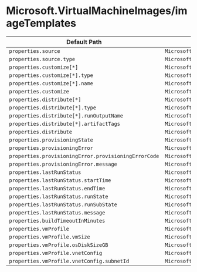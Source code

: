 # Microsoft.VirtualMachineImages/imageTemplates

| Default Path | Alias |
|---|---|
| `properties.source` | `Microsoft.VirtualMachineImages/imageTemplates/source` |
| `properties.source.type` | `Microsoft.VirtualMachineImages/imageTemplates/source.type` |
| `properties.customize[*]` | `Microsoft.VirtualMachineImages/imageTemplates/customize[*]` |
| `properties.customize[*].type` | `Microsoft.VirtualMachineImages/imageTemplates/customize[*].type` |
| `properties.customize[*].name` | `Microsoft.VirtualMachineImages/imageTemplates/customize[*].name` |
| `properties.customize` | `Microsoft.VirtualMachineImages/imageTemplates/customize` |
| `properties.distribute[*]` | `Microsoft.VirtualMachineImages/imageTemplates/distribute[*]` |
| `properties.distribute[*].type` | `Microsoft.VirtualMachineImages/imageTemplates/distribute[*].type` |
| `properties.distribute[*].runOutputName` | `Microsoft.VirtualMachineImages/imageTemplates/distribute[*].runOutputName` |
| `properties.distribute[*].artifactTags` | `Microsoft.VirtualMachineImages/imageTemplates/distribute[*].artifactTags` |
| `properties.distribute` | `Microsoft.VirtualMachineImages/imageTemplates/distribute` |
| `properties.provisioningState` | `Microsoft.VirtualMachineImages/imageTemplates/provisioningState` |
| `properties.provisioningError` | `Microsoft.VirtualMachineImages/imageTemplates/provisioningError` |
| `properties.provisioningError.provisioningErrorCode` | `Microsoft.VirtualMachineImages/imageTemplates/provisioningError.provisioningErrorCode` |
| `properties.provisioningError.message` | `Microsoft.VirtualMachineImages/imageTemplates/provisioningError.message` |
| `properties.lastRunStatus` | `Microsoft.VirtualMachineImages/imageTemplates/lastRunStatus` |
| `properties.lastRunStatus.startTime` | `Microsoft.VirtualMachineImages/imageTemplates/lastRunStatus.startTime` |
| `properties.lastRunStatus.endTime` | `Microsoft.VirtualMachineImages/imageTemplates/lastRunStatus.endTime` |
| `properties.lastRunStatus.runState` | `Microsoft.VirtualMachineImages/imageTemplates/lastRunStatus.runState` |
| `properties.lastRunStatus.runSubState` | `Microsoft.VirtualMachineImages/imageTemplates/lastRunStatus.runSubState` |
| `properties.lastRunStatus.message` | `Microsoft.VirtualMachineImages/imageTemplates/lastRunStatus.message` |
| `properties.buildTimeoutInMinutes` | `Microsoft.VirtualMachineImages/imageTemplates/buildTimeoutInMinutes` |
| `properties.vmProfile` | `Microsoft.VirtualMachineImages/imageTemplates/vmProfile` |
| `properties.vmProfile.vmSize` | `Microsoft.VirtualMachineImages/imageTemplates/vmProfile.vmSize` |
| `properties.vmProfile.osDiskSizeGB` | `Microsoft.VirtualMachineImages/imageTemplates/vmProfile.osDiskSizeGB` |
| `properties.vmProfile.vnetConfig` | `Microsoft.VirtualMachineImages/imageTemplates/vmProfile.vnetConfig` |
| `properties.vmProfile.vnetConfig.subnetId` | `Microsoft.VirtualMachineImages/imageTemplates/vmProfile.vnetConfig.subnetId` |

